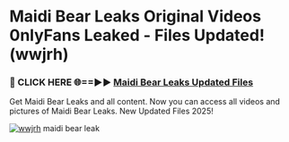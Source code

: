 # Maidi Bear Leaks Original Videos 0nlyFans Leaked - Files Updated! (wwjrh)

<h3>🔴 CLICK HERE 🌐==►► <a href="https://tinyurl.com/2wckxsce" rel="nofollow">Maidi Bear Leaks Updated Files</a></h3>

Get Maidi Bear Leaks and all content. Now you can access all videos and pictures of Maidi Bear Leaks. New Updated Files 2025!

[![wwjrh](https://i.imgur.com/AFduVYN.gif)](https://tinyurl.com/2wckxsce)
maidi bear leak